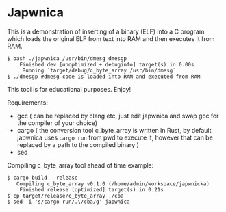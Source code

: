 # Japwnica

This is a demonstration of inserting of a binary (ELF) into a C program which loads the original ELF from text into RAM and then executes it from RAM.

```
$ bash ./japwnica /usr/bin/dmesg dmesgp
    Finished dev [unoptimized + debuginfo] target(s) in 0.00s
     Running `target/debug/c_byte_array /usr/bin/dmesg`
$ ./dmesgp #dmesg code is loaded into RAM and executed from RAM
```

This tool is for educational purposes. Enjoy!

Requirements:
- gcc ( can be replaced by clang etc, just edit japwnica and swap gcc for the compiler of your choice)
- cargo ( the conversion tool c_byte_array is written in Rust, by default japwnica uses `cargo run` from pwd to execute it, however that can be replaced by a path to the compiled binary )
- sed
  
Compiling c_byte_array tool ahead of time example:

```
$ cargo build --release
   Compiling c_byte_array v0.1.0 (/home/admin/workspace/japwnicka)
    Finished release [optimized] target(s) in 0.21s
$ cp target/release/c_byte_array ./cba
$ sed -i 's/cargo run/.\/cba/g' japwnica
```

